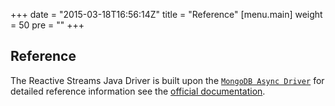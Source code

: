 +++
date = "2015-03-18T16:56:14Z"
title = "Reference"
[menu.main]
  weight = 50
  pre = "<i class='fa fa-book'></i>"
+++

## Reference

The Reactive Streams Java Driver is built upon the [`MongoDB Async Driver`](http://mongodb.github.io/mongo-java-driver/3.6/driver-async/)
for detailed reference information see the [official documentation](http://mongodb.github.io/mongo-java-driver/3.6/driver-async/reference).
